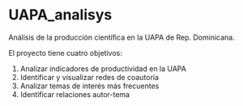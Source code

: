 # UAPA_analisys
Análisis de la producción científica en la UAPA de Rep. Dominicana. 

El proyecto tiene cuatro objetivos:
1. Analizar indicadores de productividad en la UAPA
2. Identificar y visualizar redes de coautoría
3. Analizar temas de interés más frecuentes
4. Identificar relaciones autor-tema
